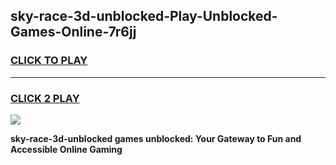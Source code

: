 
## sky-race-3d-unblocked-Play-Unblocked-Games-Online-7r6jj
<h3>
<a href="https://premium76.site?title=sky-race-3d-unblocked&ref=25A">CLICK TO PLAY</a></h3>
<hr>

<h3>
<a href="https://premium76.site?title=sky-race-3d-unblocked&ref=25A">CLICK 2 PLAY</a>
  
</h3>

<a href="https://premium76.site?title=sky-race-3d-unblocked&ref=25A"><img src="https://clearcache.store/games.png"></a>


**sky-race-3d-unblocked games unblocked: Your Gateway to Fun and Accessible Online Gaming**
